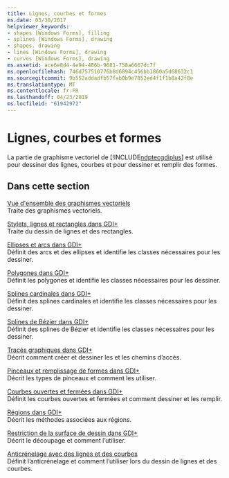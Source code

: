 ```yaml
---
title: Lignes, courbes et formes
ms.date: 03/30/2017
helpviewer_keywords:
- shapes [Windows Forms], filling
- splines [Windows Forms], drawing
- shapes. drawing
- lines [Windows Forms], drawing
- curves [Windows Forms], drawing
ms.assetid: ace6e8d4-4e94-486b-9681-758a6667dc7f
ms.openlocfilehash: 746d757510776b8d6894c456bb1860a5d68632c1
ms.sourcegitcommit: 9b552addadfb57fab0b9e7852ed4f1f1b8a42f8e
ms.translationtype: MT
ms.contentlocale: fr-FR
ms.lasthandoff: 04/23/2019
ms.locfileid: "61942972"
---
```

# <a name="lines-curves-and-shapes"></a>Lignes, courbes et formes
La partie de graphisme vectoriel de [!INCLUDE[ndptecgdiplus](../../../../includes/ndptecgdiplus-md.md)] est utilisé pour dessiner des lignes, courbes et pour dessiner et remplir des formes.  
  
## <a name="in-this-section"></a>Dans cette section  
 [Vue d'ensemble des graphismes vectoriels](vector-graphics-overview.md)  
 Traite des graphismes vectoriels.  
  
 [Stylets, lignes et rectangles dans GDI+](pens-lines-and-rectangles-in-gdi.md)  
 Traite du dessin de lignes et des rectangles.  
  
 [Ellipses et arcs dans GDI+](ellipses-and-arcs-in-gdi.md)  
 Définit des arcs et des ellipses et identifie les classes nécessaires pour les dessiner.  
  
 [Polygones dans GDI+](polygons-in-gdi.md)  
 Définit les polygones et identifie les classes nécessaires pour les dessiner.  
  
 [Splines cardinales dans GDI+](cardinal-splines-in-gdi.md)  
 Définit des splines cardinales et identifie les classes nécessaires pour les dessiner.  
  
 [Splines de Bézier dans GDI+](bezier-splines-in-gdi.md)  
 Définit des splines de Bézier et identifie les classes nécessaires pour les dessiner.  
  
 [Tracés graphiques dans GDI+](graphics-paths-in-gdi.md)  
 Décrit comment créer et dessiner les et les chemins d’accès.  
  
 [Pinceaux et remplissage de formes dans GDI+](brushes-and-filled-shapes-in-gdi.md)  
 Décrit les types de pinceaux et comment les utiliser.  
  
 [Courbes ouvertes et fermées dans GDI+](open-and-closed-curves-in-gdi.md)  
 Définit les courbes ouvertes et fermées et comment dessiner et les remplir.  
  
 [Régions dans GDI+](regions-in-gdi.md)  
 Décrit les méthodes associées aux régions.  
  
 [Restriction de la surface de dessin dans GDI+](restricting-the-drawing-surface-in-gdi.md)  
 Décrit le découpage et comment l’utiliser.  
  
 [Anticrénelage avec des lignes et des courbes](antialiasing-with-lines-and-curves.md)  
 Définit l’anticrénelage et comment l’utiliser lors du dessin de lignes et des courbes.

